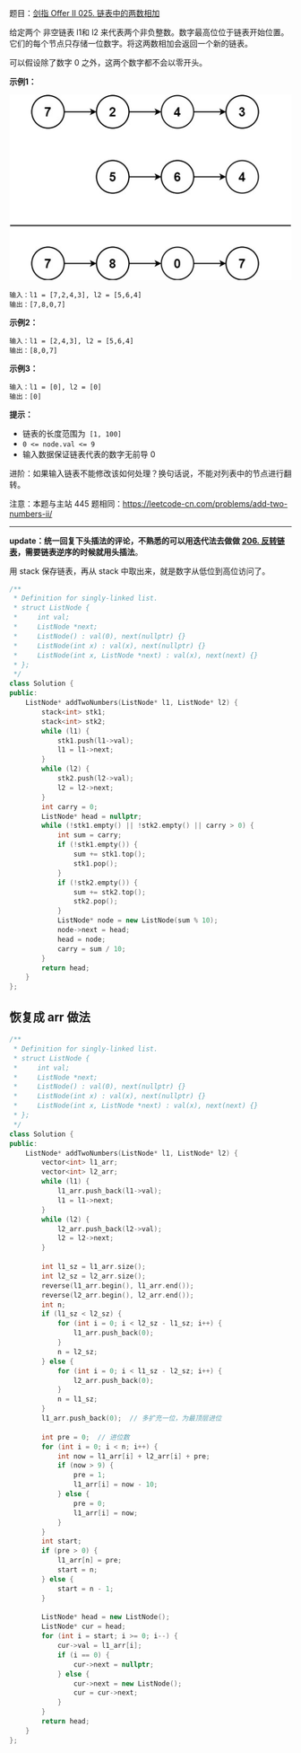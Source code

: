 题目：[剑指 Offer II 025. 链表中的两数相加](https://leetcode.cn/problems/lMSNwu/)

给定两个 非空链表 l1和 l2 来代表两个非负整数。数字最高位位于链表开始位置。它们的每个节点只存储一位数字。将这两数相加会返回一个新的链表。

可以假设除了数字 0 之外，这两个数字都不会以零开头。

**示例1：**

![img](../../img/1626420025-fZfzMX-image.png)

```
输入：l1 = [7,2,4,3], l2 = [5,6,4]
输出：[7,8,0,7]
```

**示例2：**

```
输入：l1 = [2,4,3], l2 = [5,6,4]
输出：[8,0,7]
```

**示例3：**

```
输入：l1 = [0], l2 = [0]
输出：[0]
```

**提示：**

- 链表的长度范围为` [1, 100]`
- `0 <= node.val <= 9`
- 输入数据保证链表代表的数字无前导 0

进阶：如果输入链表不能修改该如何处理？换句话说，不能对列表中的节点进行翻转。

注意：本题与主站 445 题相同：https://leetcode-cn.com/problems/add-two-numbers-ii/

---

**update：统一回复下头插法的评论，不熟悉的可以用迭代法去做做 [206. 反转链表](https://leetcode-cn.com/problems/reverse-linked-list/)，需要链表逆序的时候就用头插法**。

用 stack 保存链表，再从 stack 中取出来，就是数字从低位到高位访问了。

```cpp
/**
 * Definition for singly-linked list.
 * struct ListNode {
 *     int val;
 *     ListNode *next;
 *     ListNode() : val(0), next(nullptr) {}
 *     ListNode(int x) : val(x), next(nullptr) {}
 *     ListNode(int x, ListNode *next) : val(x), next(next) {}
 * };
 */
class Solution {
public:
    ListNode* addTwoNumbers(ListNode* l1, ListNode* l2) {
        stack<int> stk1;
        stack<int> stk2;
        while (l1) {
            stk1.push(l1->val);
            l1 = l1->next;
        }
        while (l2) {
            stk2.push(l2->val);
            l2 = l2->next;
        }
        int carry = 0;
        ListNode* head = nullptr;
        while (!stk1.empty() || !stk2.empty() || carry > 0) {
            int sum = carry;
            if (!stk1.empty()) {
                sum += stk1.top();
                stk1.pop();
            }
            if (!stk2.empty()) {
                sum += stk2.top();
                stk2.pop();
            }
            ListNode* node = new ListNode(sum % 10);
            node->next = head;
            head = node;
            carry = sum / 10;
        }
        return head;
    }
};
```



## 恢复成 arr 做法

```cpp
/**
 * Definition for singly-linked list.
 * struct ListNode {
 *     int val;
 *     ListNode *next;
 *     ListNode() : val(0), next(nullptr) {}
 *     ListNode(int x) : val(x), next(nullptr) {}
 *     ListNode(int x, ListNode *next) : val(x), next(next) {}
 * };
 */
class Solution {
public:
    ListNode* addTwoNumbers(ListNode* l1, ListNode* l2) {
        vector<int> l1_arr;
        vector<int> l2_arr;
        while (l1) {
            l1_arr.push_back(l1->val);
            l1 = l1->next;
        }
        while (l2) {
            l2_arr.push_back(l2->val);
            l2 = l2->next;
        }

        int l1_sz = l1_arr.size();
        int l2_sz = l2_arr.size();
        reverse(l1_arr.begin(), l1_arr.end());
        reverse(l2_arr.begin(), l2_arr.end());
        int n;
        if (l1_sz < l2_sz) {
            for (int i = 0; i < l2_sz - l1_sz; i++) {
                l1_arr.push_back(0);
            }
            n = l2_sz;
        } else {
            for (int i = 0; i < l1_sz - l2_sz; i++) {
                l2_arr.push_back(0);
            }
            n = l1_sz;
        }
        l1_arr.push_back(0);  // 多扩充一位，为最顶层进位

        int pre = 0;  // 进位数
        for (int i = 0; i < n; i++) {
            int now = l1_arr[i] + l2_arr[i] + pre;
            if (now > 9) {
                pre = 1;
                l1_arr[i] = now - 10;
            } else {
                pre = 0;
                l1_arr[i] = now;
            }
        }
        int start;
        if (pre > 0) {
            l1_arr[n] = pre;
            start = n;
        } else {
            start = n - 1;
        }

        ListNode* head = new ListNode();
        ListNode* cur = head;
        for (int i = start; i >= 0; i--) {
            cur->val = l1_arr[i];
            if (i == 0) {
                cur->next = nullptr;
            } else {
                cur->next = new ListNode();
                cur = cur->next;
            }
        }
        return head;
    }
};
```

